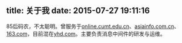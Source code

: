 title: 关于我
date: 2015-07-27 19:11:16
---

85后码农，不太聪明。曾服务于[online.cumt.edu.cn](http://online.cumt.edu.cn)、[asiainfo.com.cn](http://www.asiainfo.com.cn/)、[163.com](http://163.com)，目前混在[yhd.com](http://www.yhd.com)。主要负责消息中间件的研发与运维。
